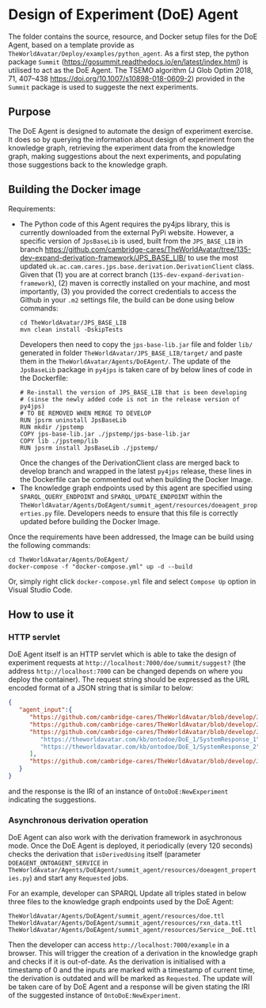 # Design of Experiment (DoE) Agent
The folder contains the source, resource, and Docker setup files for the DoE Agent, based on a template provide as `TheWorldAvatar/Deploy/examples/python_agent`. As a first step, the python package `Summit` (https://gosummit.readthedocs.io/en/latest/index.html) is utilised to act as the DoE Agent. The TSEMO algorithm (J Glob Optim 2018, 71, 407–438 https://doi.org/10.1007/s10898-018-0609-2) provided in the `Summit` package is used to suggeste the next experiments. 

## Purpose
The DoE Agent is designed to automate the design of experiment exercise. It does so by querying the information about design of experiment from the knowledge graph, retrieving the experiment data from the knowledge graph, making suggestions about the next experiments, and populating those suggestions back to the knowledge graph. 

## Building the Docker image
Requirements:

* The Python code of this Agent requires the py4jps library, this is currently downloaded from the external PyPi website. However, a specific version of `JpsBaseLib` is used, built from the `JPS_BASE_LIB` in branch https://github.com/cambridge-cares/TheWorldAvatar/tree/135-dev-expand-derivation-framework/JPS_BASE_LIB/ to use the most updated `uk.ac.cam.cares.jps.base.derivation.DerivationClient` class. Given that (1) you are at correct branch (`135-dev-expand-derivation-framework`), (2) maven is correctly installed on your machine, and most importantly, (3) you provided the correct credentials to access the Github in your `.m2` settings file, the build can be done using below commands:
    ```
    cd TheWorldAvatar/JPS_BASE_LIB
    mvn clean install -DskipTests
    ```
    Developers then need to copy the `jps-base-lib.jar` file and folder `lib/` generated in folder `TheWorldAvatar/JPS_BASE_LIB/target/` and paste them in the `TheWorldAvatar/Agents/DoEAgent/`. The update of the `JpsBaseLib` package in `py4jps` is taken care of by below lines of code in the Dockerfile:
    ```
    # Re-install the version of JPS_BASE_LIB that is been developing
    # (sinse the newly added code is not in the release version of py4jps)
    # TO BE REMOVED WHEN MERGE TO DEVELOP
    RUN jpsrm uninstall JpsBaseLib
    RUN mkdir /jpstemp
    COPY jps-base-lib.jar ./jpstemp/jps-base-lib.jar
    COPY lib ./jpstemp/lib
    RUN jpsrm install JpsBaseLib ./jpstemp/
    ``` 
    Once the changes of the DerivationClient class are merged back to develop branch and wrapped in the latest `py4jps` release, these lines in the Dockerfile can be commented out when building the Docker Image.
* The knowledge graph endpoints used by this agent are specified using `SPARQL_QUERY_ENDPOINT` and `SPARQL_UPDATE_ENDPOINT` within the `TheWorldAvatar/Agents/DoEAgent/summit_agent/resources/doeagent_properties.py` file. Developers needs to ensure that this file is correctly updated before building the Docker Image.

Once the requirements have been addressed, the Image can be build using the following commands:
```
cd TheWorldAvatar/Agents/DoEAgent/
docker-compose -f "docker-compose.yml" up -d --build
```
Or, simply right click `docker-compose.yml` file and select `Compose Up` option in Visual Studio Code.

## How to use it
### HTTP servlet
DoE Agent itself is an HTTP servlet which is able to take the design of experiment requests at `http://localhost:7000/doe/summit/suggest?` (the address `http://localhost:7000` can be changed depends on where you deploy the container). The request string should be expressed as the URL encoded format of a JSON string that is similar to below:
```json
{
   "agent_input":{
      "https://github.com/cambridge-cares/TheWorldAvatar/blob/develop/JPS_Ontology/ontology/ontodoe/OntoDoE.owl#Strategy":"https://theworldavatar.com/kb/ontodoe/DoE_1/Strategy_1",
      "https://github.com/cambridge-cares/TheWorldAvatar/blob/develop/JPS_Ontology/ontology/ontodoe/OntoDoE.owl#Domain":"https://theworldavatar.com/kb/ontodoe/DoE_1/Domain_1",
      "https://github.com/cambridge-cares/TheWorldAvatar/blob/develop/JPS_Ontology/ontology/ontodoe/OntoDoE.owl#SystemResponse":[
         "https://theworldavatar.com/kb/ontodoe/DoE_1/SystemResponse_1",
         "https://theworldavatar.com/kb/ontodoe/DoE_1/SystemResponse_2"
      ],
      "https://github.com/cambridge-cares/TheWorldAvatar/blob/develop/JPS_Ontology/ontology/ontodoe/OntoDoE.owl#HistoricalData":"https://theworldavatar.com/kb/ontodoe/DoE_1/HistoricalData_1"
   }
}
```
and the response is the IRI of an instance of `OntoDoE:NewExperiment` indicating the suggestions.

### Asynchronous derivation operation
DoE Agent can also work with the derivation framework in asychronous mode. Once the DoE Agent is deployed, it periodically (every 120 seconds) checks the derivation that `isDerivedUsing` itself (parameter `DOEAGENT_ONTOAGENT_SERVICE` in `TheWorldAvatar/Agents/DoEAgent/summit_agent/resources/doeagent_properties.py`) and start any `Requested` jobs.

For an example, developer can SPARQL Update all triples stated in below three files to the knowledge graph endpoints used by the DoE Agent:
```
TheWorldAvatar/Agents/DoEAgent/summit_agent/resources/doe.ttl
TheWorldAvatar/Agents/DoEAgent/summit_agent/resources/rxn_data.ttl
TheWorldAvatar/Agents/DoEAgent/summit_agent/resources/Service__DoE.ttl
```
Then the developer can access `http://localhost:7000/example` in a browser. This will trigger the creation of a derivation in the knowledge graph and checks if it is out-of-date. As the derivation is initialised with a timestamp of 0 and the inputs are marked with a timestamp of current time, the derivation is outdated and will be marked as `Requested`. The update will be taken care of by DoE Agent and a response will be given stating the IRI of the suggested instance of `OntoDoE:NewExperiment`.
